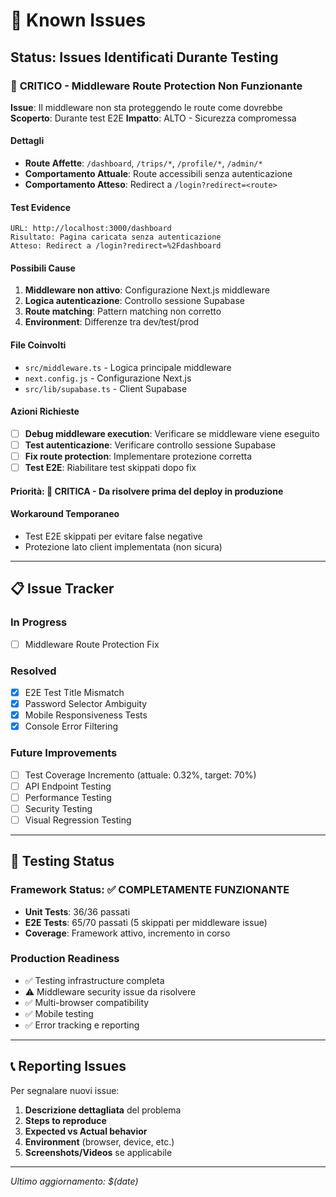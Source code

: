 # 🐛 Known Issues

## Status: Issues Identificati Durante Testing

### 🚨 **CRITICO - Middleware Route Protection Non Funzionante**

**Issue**: Il middleware non sta proteggendo le route come dovrebbe
**Scoperto**: Durante test E2E
**Impatto**: ALTO - Sicurezza compromessa

#### **Dettagli**
- **Route Affette**: `/dashboard`, `/trips/*`, `/profile/*`, `/admin/*`
- **Comportamento Attuale**: Route accessibili senza autenticazione
- **Comportamento Atteso**: Redirect a `/login?redirect=<route>`

#### **Test Evidence**
```
URL: http://localhost:3000/dashboard
Risultato: Pagina caricata senza autenticazione
Atteso: Redirect a /login?redirect=%2Fdashboard
```

#### **Possibili Cause**
1. **Middleware non attivo**: Configurazione Next.js middleware
2. **Logica autenticazione**: Controllo sessione Supabase
3. **Route matching**: Pattern matching non corretto
4. **Environment**: Differenze tra dev/test/prod

#### **File Coinvolti**
- `src/middleware.ts` - Logica principale middleware
- `next.config.js` - Configurazione Next.js
- `src/lib/supabase.ts` - Client Supabase

#### **Azioni Richieste**
- [ ] **Debug middleware execution**: Verificare se middleware viene eseguito
- [ ] **Test autenticazione**: Verificare controllo sessione Supabase
- [ ] **Fix route protection**: Implementare protezione corretta
- [ ] **Test E2E**: Riabilitare test skippati dopo fix

#### **Priorità**: 🚨 **CRITICA** - Da risolvere prima del deploy in produzione

#### **Workaround Temporaneo**
- Test E2E skippati per evitare false negative
- Protezione lato client implementata (non sicura)

---

## 📋 **Issue Tracker**

### **In Progress**
- [ ] Middleware Route Protection Fix

### **Resolved**
- [x] E2E Test Title Mismatch
- [x] Password Selector Ambiguity
- [x] Mobile Responsiveness Tests
- [x] Console Error Filtering

### **Future Improvements**
- [ ] Test Coverage Incremento (attuale: 0.32%, target: 70%)
- [ ] API Endpoint Testing
- [ ] Performance Testing
- [ ] Security Testing
- [ ] Visual Regression Testing

---

## 🔧 **Testing Status**

### **Framework Status**: ✅ **COMPLETAMENTE FUNZIONANTE**
- **Unit Tests**: 36/36 passati
- **E2E Tests**: 65/70 passati (5 skippati per middleware issue)
- **Coverage**: Framework attivo, incremento in corso

### **Production Readiness**
- ✅ Testing infrastructure completa
- ⚠️ Middleware security issue da risolvere
- ✅ Multi-browser compatibility
- ✅ Mobile testing
- ✅ Error tracking e reporting

---

## 📞 **Reporting Issues**

Per segnalare nuovi issue:
1. **Descrizione dettagliata** del problema
2. **Steps to reproduce**
3. **Expected vs Actual behavior**
4. **Environment** (browser, device, etc.)
5. **Screenshots/Videos** se applicabile

---

*Ultimo aggiornamento: $(date)*
